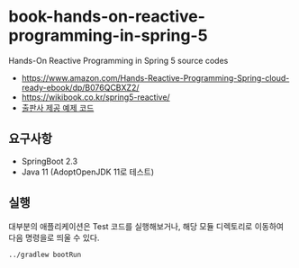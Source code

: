 # book-hands-on-reactive-programming-in-spring-5
Hands-On Reactive Programming in Spring 5 source codes

* https://www.amazon.com/Hands-Reactive-Programming-Spring-cloud-ready-ebook/dp/B076QCBXZ2/
* https://wikibook.co.kr/spring5-reactive/
* [출판사 제공 예제 코드](https://github.com/wikibook/spring5-reactive)

## 요구사항
* SpringBoot 2.3
* Java 11 (AdoptOpenJDK 11로 테스트)

## 실행
대부분의 애플리케이션은 Test 코드를 실행해보거나, 해당 모듈 디렉토리로 이동하여 다음 명령을로 띄울 수 있다.
```
../gradlew bootRun
```